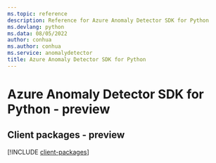```yaml
---
ms.topic: reference
description: Reference for Azure Anomaly Detector SDK for Python
ms.devlang: python
ms.data: 08/05/2022
author: conhua
ms.author: conhua
ms.service: anomalydetector
title: Azure Anomaly Detector SDK for Python
---
```

# Azure Anomaly Detector SDK for Python - preview

## Client packages - preview
[!INCLUDE [client-packages](anomaly-detector-client-index.md)]